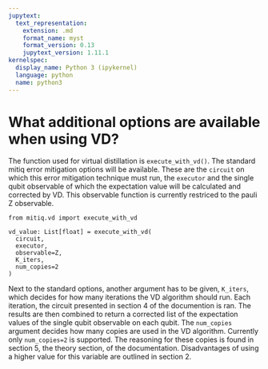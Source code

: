 ```yaml
---
jupytext:
  text_representation:
    extension: .md
    format_name: myst
    format_version: 0.13
    jupytext_version: 1.11.1
kernelspec:
  display_name: Python 3 (ipykernel)
  language: python
  name: python3
---
```


# What additional options are available when using VD?

The function used for virtual distillation is `execute_with_vd()`. The standard mitiq error mitigation options will be available. These are the `circuit` on which this error mitigation technique must run, the `executor` and the single qubit observable of which the expectation value will be calculated and corrected by VD. This observable function is currently restriced to the pauli Z observable. 

```{code-cell} ipython3
from mitiq.vd import execute_with_vd

vd_value: List[float] = execute_with_vd(
  circuit,
  executor,
  observable=Z,
  K_iters,
  num_copies=2
)
```

Next to the standard options, another argument has to be given, `K_iters`, which decides for how many iterations the VD algorithm should run. Each iteration, the circuit presented in section 4 of the documention is ran. The results are then combined to return a corrected list of the expectation values of the single qubit observable on each qubit. The `num_copies` argument decides how many copies are used in the VD algorithm. Currently only `num_copies=2` is supported. The reasoning for these copies is found in section 5, the theory section, of the documentation. Disadvantages of using a higher value for this variable are outlined in section 2. 